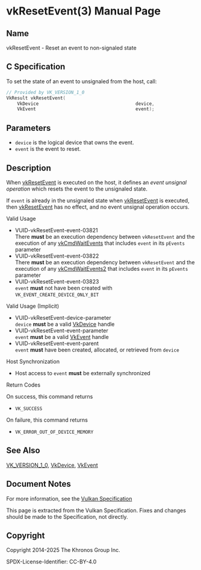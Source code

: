 # vkResetEvent(3) Manual Page

## Name

vkResetEvent - Reset an event to non-signaled state



## [](#_c_specification)C Specification

To set the state of an event to unsignaled from the host, call:

```c++
// Provided by VK_VERSION_1_0
VkResult vkResetEvent(
    VkDevice                                    device,
    VkEvent                                     event);
```

## [](#_parameters)Parameters

- `device` is the logical device that owns the event.
- `event` is the event to reset.

## [](#_description)Description

When [vkResetEvent](https://registry.khronos.org/vulkan/specs/latest/man/html/vkResetEvent.html) is executed on the host, it defines an *event unsignal operation* which resets the event to the unsignaled state.

If `event` is already in the unsignaled state when [vkResetEvent](https://registry.khronos.org/vulkan/specs/latest/man/html/vkResetEvent.html) is executed, then [vkResetEvent](https://registry.khronos.org/vulkan/specs/latest/man/html/vkResetEvent.html) has no effect, and no event unsignal operation occurs.

Valid Usage

- [](#VUID-vkResetEvent-event-03821)VUID-vkResetEvent-event-03821  
  There **must** be an execution dependency between `vkResetEvent` and the execution of any [vkCmdWaitEvents](https://registry.khronos.org/vulkan/specs/latest/man/html/vkCmdWaitEvents.html) that includes `event` in its `pEvents` parameter
- [](#VUID-vkResetEvent-event-03822)VUID-vkResetEvent-event-03822  
  There **must** be an execution dependency between `vkResetEvent` and the execution of any [vkCmdWaitEvents2](https://registry.khronos.org/vulkan/specs/latest/man/html/vkCmdWaitEvents2.html) that includes `event` in its `pEvents` parameter
- [](#VUID-vkResetEvent-event-03823)VUID-vkResetEvent-event-03823  
  `event` **must** not have been created with `VK_EVENT_CREATE_DEVICE_ONLY_BIT`

Valid Usage (Implicit)

- [](#VUID-vkResetEvent-device-parameter)VUID-vkResetEvent-device-parameter  
  `device` **must** be a valid [VkDevice](https://registry.khronos.org/vulkan/specs/latest/man/html/VkDevice.html) handle
- [](#VUID-vkResetEvent-event-parameter)VUID-vkResetEvent-event-parameter  
  `event` **must** be a valid [VkEvent](https://registry.khronos.org/vulkan/specs/latest/man/html/VkEvent.html) handle
- [](#VUID-vkResetEvent-event-parent)VUID-vkResetEvent-event-parent  
  `event` **must** have been created, allocated, or retrieved from `device`

Host Synchronization

- Host access to `event` **must** be externally synchronized

Return Codes

On success, this command returns

- `VK_SUCCESS`

On failure, this command returns

- `VK_ERROR_OUT_OF_DEVICE_MEMORY`

## [](#_see_also)See Also

[VK\_VERSION\_1\_0](https://registry.khronos.org/vulkan/specs/latest/man/html/VK_VERSION_1_0.html), [VkDevice](https://registry.khronos.org/vulkan/specs/latest/man/html/VkDevice.html), [VkEvent](https://registry.khronos.org/vulkan/specs/latest/man/html/VkEvent.html)

## [](#_document_notes)Document Notes

For more information, see the [Vulkan Specification](https://registry.khronos.org/vulkan/specs/latest/html/vkspec.html#vkResetEvent)

This page is extracted from the Vulkan Specification. Fixes and changes should be made to the Specification, not directly.

## [](#_copyright)Copyright

Copyright 2014-2025 The Khronos Group Inc.

SPDX-License-Identifier: CC-BY-4.0